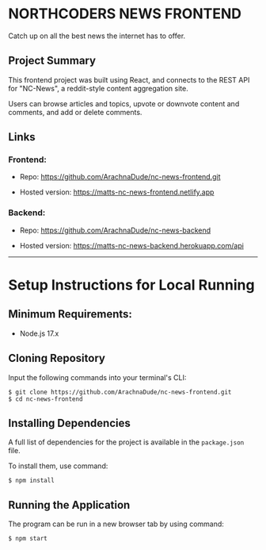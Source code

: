# NORTHCODERS NEWS FRONTEND

Catch up on all the best news the internet has to offer.

## Project Summary

This frontend project was built using React, and connects to the REST API for "NC-News", a reddit-style content aggregation site.

Users can browse articles and topics, upvote or downvote content and comments, and add or delete comments.

## Links

### Frontend:

- Repo: https://github.com/ArachnaDude/nc-news-frontend.git

- Hosted version: https://matts-nc-news-frontend.netlify.app

### Backend:

- Repo: https://github.com/ArachnaDude/nc-news-backend

- Hosted version: https://matts-nc-news-backend.herokuapp.com/api

---

# Setup Instructions for Local Running

## Minimum Requirements:

- Node.js 17.x

## Cloning Repository

Input the following commands into your terminal's CLI:

```
$ git clone https://github.com/ArachnaDude/nc-news-frontend.git
$ cd nc-news-frontend
```

## Installing Dependencies

A full list of dependencies for the project is available in the `package.json` file.

To install them, use command:

```
$ npm install

```

## Running the Application

The program can be run in a new browser tab by using command:

```
$ npm start
```
